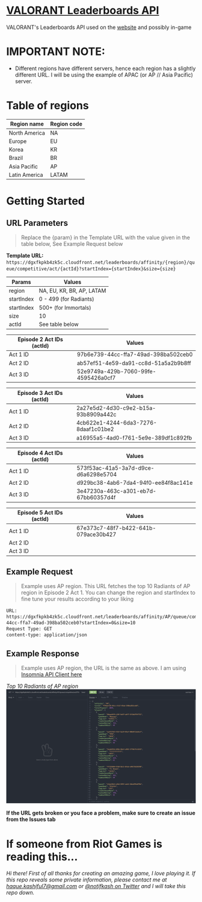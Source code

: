 # [VALORANT Leaderboards API](https://playvalorant.com/en-us/leaderboards)

VALORANT's Leaderboards API used on the [website](https://playvalorant.com) and possibly in-game

# IMPORTANT NOTE:

- Different regions have different servers, hence each region has a slightly different URL. I will be using the example of APAC (or AP // Asia Pacific) server.

# Table of regions

| Region name   | Region code |
| ------------- | ----------- |
| North America | NA          |
| Europe        | EU          |
| Korea         | KR          |
| Brazil        | BR          |
| Asia Pacific  | AP          |
| Latin America | LATAM       |

# Getting Started

## URL Parameters
> Replace the {param} in the Template URL with the value given in the table below, See Example Request below

**Template URL:** `https://dgxfkpkb4zk5c.cloudfront.net/leaderboards/affinity/{region}/queue/competitive/act/{actId}?startIndex={startIndex}&size={size}`

| Params     | Values                    |
| ---------- | ------------------------- |
| region     | NA, EU, KR, BR, AP, LATAM |
| startIndex | 0 - 499 (for Radiants)    |
| startIndex | 500+ (for Immortals)      |
| size       | 10                        |
| actId      | See table below           |

| Episode 2 Act IDs (actId) | Values                               |
| ------------------------- | ------------------------------------ |
| Act 1 ID                  | 97b6e739-44cc-ffa7-49ad-398ba502ceb0 |
| Act 2 ID                  | ab57ef51-4e59-da91-cc8d-51a5a2b9b8ff |
| Act 3 ID                  | 52e9749a-429b-7060-99fe-4595426a0cf7 |

| Episode 3 Act IDs (actId) | Values                               |
| ------------------------- | ------------------------------------ |
| Act 1 ID                  | 2a27e5d2-4d30-c9e2-b15a-93b8909a442c |
| Act 2 ID                  | 4cb622e1-4244-6da3-7276-8daaf1c01be2 |
| Act 3 ID                  | a16955a5-4ad0-f761-5e9e-389df1c892fb |

| Episode 4 Act IDs (actId) | Values                               |
| ------------------------- | ------------------------------------ |
| Act 1 ID                  | 573f53ac-41a5-3a7d-d9ce-d6a6298e5704 |
| Act 2 ID                  | d929bc38-4ab6-7da4-94f0-ee84f8ac141e |
| Act 3 ID                  | 3e47230a-463c-a301-eb7d-67bb60357d4f |

| Episode 5 Act IDs (actId) | Values                               |
| ------------------------- | ------------------------------------ |
| Act 1 ID                  | 67e373c7-48f7-b422-641b-079ace30b427 |
| Act 2 ID                  |                                      |
| Act 3 ID                  |                                      |

## Example Request

> Example uses AP region. This URL fetches the top 10 Radiants of AP region in Episode 2 Act 1. You can change the region and startIndex to fine tune your results according to your liking

```
URL: https://dgxfkpkb4zk5c.cloudfront.net/leaderboards/affinity/AP/queue/competitive/act/97b6e739-44cc-ffa7-49ad-398ba502ceb0?startIndex=0&size=10
Request Type: GET
content-type: application/json
```

## Example Response

> Example uses AP region, the URL is the same as above. I am using [Insomnia API Client here](https://github.com/Kong/insomnia)

_Top 10 Radiants of AP region_
![Top 10 Radiants of AP as of January 21, 2021 2320 IST](img/ap-radiants-top10.png)

**If the URL gets broken or you face a problem, make sure to create an issue from the Issues tab**

# If someone from Riot Games is reading this...

_Hi there! First of all thanks for creating an amazing game, I love playing it. If this repo reveals some private information, please contact me at [haque.kashiful7@gmail.com](mailto:haque.kashiful7@gmail.com) or [@notifkash on Twitter](https://twitter.com/notifkash) and I will take this repo down._
